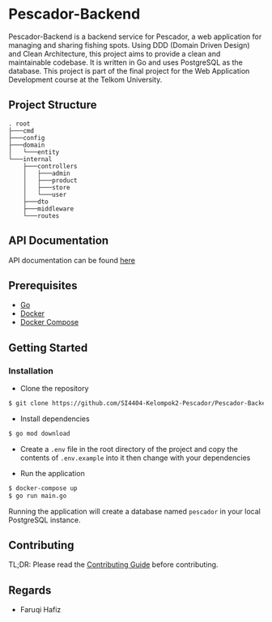 # Pescador-Backend

Pescador-Backend is a backend service for Pescador, a web application for managing and sharing fishing spots.
Using DDD (Domain Driven Design) and Clean Architecture, this project aims to provide a clean and maintainable codebase.
It is written in Go and uses PostgreSQL as the database.
This project is part of the final project for the Web Application Development course at the Telkom University.

## Project Structure


```
. root
├───cmd
├───config
├───domain
│   └───entity
└───internal
    ├───controllers
    │   ├───admin
    │   ├───product
    │   ├───store
    │   └───user
    ├───dto
    ├───middleware
    └───routes

```

## API Documentation
API documentation can be found [here](https://documenter.getpostman.com/view/16260600/2s8Z6x1smZ)

## Prerequisites

- [Go](https://golang.org/dl/)
- [Docker](https://docs.docker.com/install/)
- [Docker Compose](https://docs.docker.com/compose/install/)

## Getting Started

### Installation

- Clone the repository

```bash
$ git clone https://github.com/SI4404-Kelompok2-Pescador/Pescador-Backend.git
```

- Install dependencies

```bash
$ go mod download
```

- Create a `.env` file in the root directory of the project and copy the contents of `.env.example` into it then change with your dependencies


- Run the application

```bash
$ docker-compose up
$ go run main.go
```

Running the application will create a database named `pescador` in your local PostgreSQL instance.

## Contributing
TL;DR: Please read the [Contributing Guide](CONTRIBUTING.md) before contributing.

## Regards
- Faruqi Hafiz 